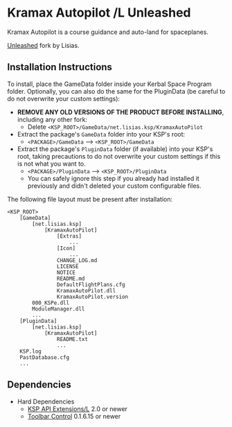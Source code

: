 # Kramax Autopilot /L Unleashed

Kramax Autopilot is a course guidance and auto-land for spaceplanes.

[Unleashed](https://ksp.lisias.net/add-ons-unleashed/) fork by Lisias.


## Installation Instructions

To install, place the GameData folder inside your Kerbal Space Program folder. Optionally, you can also do the same for the PluginData (be careful to do not overwrite your custom settings):

* **REMOVE ANY OLD VERSIONS OF THE PRODUCT BEFORE INSTALLING**, including any other fork:
	+ Delete `<KSP_ROOT>/GameData/net.lisias.ksp/KramaxAutoPilot`
* Extract the package's `GameData` folder into your KSP's root:
	+ `<PACKAGE>/GameData` --> `<KSP_ROOT>/GameData`
* Extract the package's `PluginData` folder (if available) into your KSP's root, taking precautions to do not overwrite your custom settings if this is not what you want to.
	+ `<PACKAGE>/PluginData` --> `<KSP_ROOT>/PluginData`
	+ You can safely ignore this step if you already had installed it previously and didn't deleted your custom configurable files.

The following file layout must be present after installation:

```
<KSP_ROOT>
	[GameData]
		[net.lisias.ksp]
			[KramaxAutoPilot]
				[Extras]
					...
				[Icon]
					...
				CHANGE_LOG.md
				LICENSE
				NOTICE
				README.md
				DefaultFlightPlans.cfg
				KramaxAutoPilot.dll
				KramaxAutoPilot.version
		000_KSPe.dll
		ModuleManager.dll
		...
	[PluginData]
		[net.lisias.ksp]
			[KramaxAutoPilot]
				README.txt
				...
	KSP.log
	PastDatabase.cfg
	...
```


## Dependencies
* Hard Dependencies
	* [KSP API Extensions/L](https://github.com/net-lisias-ksp/KSPAPIExtensions) 2.0 or newer
	* [Toolbar Control](https://github.com/net-lisias-kspu/ToolbarControl) 0.1.6.15 or newer
